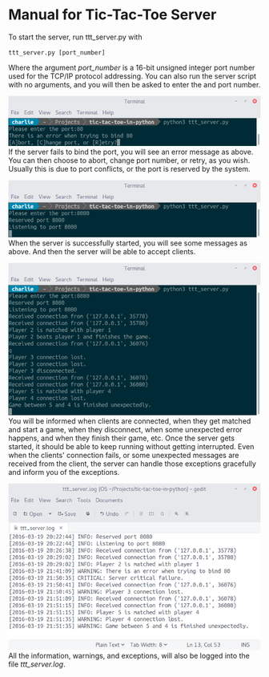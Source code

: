 Manual for Tic-Tac-Toe Server
========================
To start the server, run ttt_server.py with  

	ttt_server.py [port_number]

Where the argument *port_number* is a 16-bit unsigned integer port number used for the TCP/IP protocol addressing. You can also run the server script with no arguments, and you will then be asked to enter the and port number.  

![Server Error](./img/server-error.png?raw=true "Server Error")  
If the server fails to bind the port, you will see an error message as above. You can then choose to abort, change port number, or retry, as you wish. Usually this is due to port conflicts, or the port is reserved by the system.  

![Server Start](./img/server-start.png?raw=true "Server Start")  
When the server is successfully started, you will see some messages as above. And then the server will be able to accept clients.  

![Server Running](./img/server-running.png?raw=true "Server Running")  
You will be informed when clients are connected, when they get matched and start a game, when they disconnect, when some unexpected error happens, and when they finish their game, etc. Once the server gets started, it should be able to keep running without getting interrupted. Even when the clients' connection fails, or some unexpected messages are received from the client, the server can handle those exceptions gracefully and inform you of the exceptions.  

![Server Log](./img/server-log.png?raw=true "Server Log")  
All the information, warnings, and exceptions, will also be logged into the file *ttt_server.log*.  